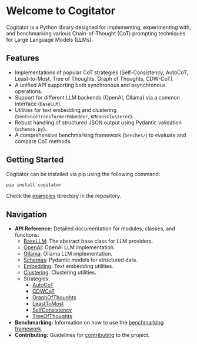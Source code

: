 # Welcome to Cogitator

Cogitator is a Python library designed for implementing, experimenting with, and benchmarking various Chain-of-Thought (CoT)
prompting techniques for Large Language Models (LLMs).

## Features

* Implementations of popular CoT strategies (Self-Consistency, AutoCoT, Least-to-Most, Tree of Thoughts, Graph of Thoughts,
  CDW-CoT).
* A unified API supporting both synchronous and asynchronous operations.
* Support for different LLM backends (OpenAI, Ollama) via a common interface (`BaseLLM`).
* Utilities for text embedding and clustering (`SentenceTransformerEmbedder`, `KMeansClusterer`).
* Robust handling of structured JSON output using Pydantic validation (`schemas.py`).
* A comprehensive benchmarking framework (`benches/`) to evaluate and compare CoT methods.

## Getting Started

Cogitator can be installed via pip using the following command:

```bash
pip install cogitator
```

Check the [examples](https://www.google.com/search?q=./examples/) directory in the repository.

## Navigation

* **API Reference:** Detailed documentation for modules, classes, and functions.
    * [BaseLLM](api/model.md): The abstract base class for LLM providers.
    * [OpenAI](api/openai.md): OpenAI LLM implementation.
    * [Ollama](api/ollama.md): Ollama LLM implementation.
    * [Schemas](api/schemas.md): Pydantic models for structured data.
    * [Embedding](api/embedding.md): Text embedding utilities.
    * [Clustering](api/clustering.md): Clustering utilities.
    * Strategies:
        * [AutoCoT](api/auto_cot.md)
        * [CDWCoT](api/cdw_cot.md)
        * [GraphOfThoughts](api/graph_of_thoughts.md)
        * [LeastToMost](api/least_to_most.md)
        * [SelfConsistency](api/sc_cot.md)
        * [TreeOfThoughts](api/tree_of_thoughts.md)
* **Benchmarking:** Information on how to use the [benchmarking framework](benchmarks.md).
* **Contributing:** Guidelines for [contributing](contributing.md) to the project.

<!-- end list -->
